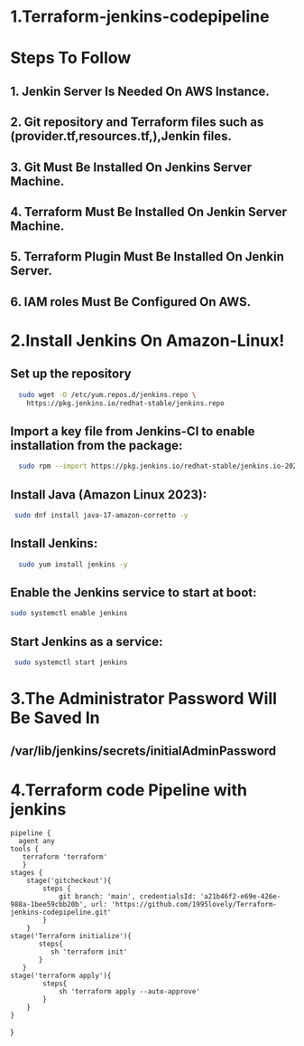 # 1.Terraform-jenkins-codepipeline
# Steps To Follow
## 1. Jenkin Server Is Needed On AWS Instance.
## 2. Git repository and Terraform files such as (provider.tf,resources.tf,),Jenkin files.
## 3. Git Must Be Installed On Jenkins Server Machine.
## 4. Terraform Must Be Installed On Jenkin Server Machine.
## 5. Terraform Plugin Must Be Installed On Jenkin Server.
## 6. IAM roles Must Be Configured On AWS.



# 2.Install Jenkins On Amazon-Linux!

## Set up the repository
```bash
  sudo wget -O /etc/yum.repos.d/jenkins.repo \
    https://pkg.jenkins.io/redhat-stable/jenkins.repo
```
## Import a key file from Jenkins-CI to enable installation from the package:

```bash
  sudo rpm --import https://pkg.jenkins.io/redhat-stable/jenkins.io-2023.key
```
## Install Java (Amazon Linux 2023):

```bash
 sudo dnf install java-17-amazon-corretto -y
```
## Install Jenkins:

```bash
  sudo yum install jenkins -y
  ```
## Enable the Jenkins service to start at boot:

```bash
sudo systemctl enable jenkins
```
## Start Jenkins as a service:

```bash
 sudo systemctl start jenkins
```
# 3.The Administrator Password Will Be Saved In 
## /var/lib/jenkins/secrets/initialAdminPassword


# 4.Terraform code Pipeline with jenkins




    pipeline {
      agent any
    tools {
       terraform 'terraform'
       }
    stages {
        stage('gitcheckout'){
            steps {
                git branch: 'main', credentialsId: 'a21b46f2-e69e-426e-988a-1bee59cbb20b', url: 'https://github.com/1995lovely/Terraform-jenkins-codepipeline.git'
            }
        }
    stage('Terraform initialize'){
           steps{
              sh 'terraform init' 
           }
       }
    stage('terraform apply'){
            steps{
                sh 'terraform apply --auto-approve'
            }
        }
    }   
   }
